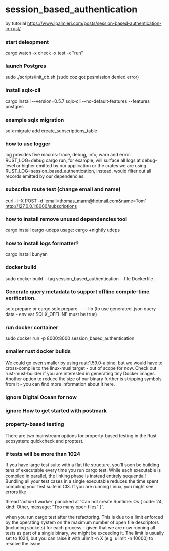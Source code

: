 # session_based_authentication
by tutorial https://www.lpalmieri.com/posts/session-based-authentication-in-rust/

### start deleopment 
cargo watch -x check -x test -x "run"

### launch Postgres
sudo ./scripts/init_db.sh
(sudo coz got pesmission denied error)

### install sqlx-cli
cargo install --version=0.5.7 sqlx-cli --no-default-features --features postgres

### example sqlx migration 
sqlx migrate add create_subscriptions_table

### how to use logger
log provides five macros: trace, debug, info, warn and error.
RUST_LOG=debug cargo run, for example, will surface all logs at debug-level or higher emitted by our application or the crates we are using. RUST_LOG=session_based_authentication, instead, would filter out all records emitted by our dependencies.

### subscribe route test (change email and name)
curl -i -X POST -d 'email=thomas_mann@hotmail.com&name=Tom'  http://127.0.0.1:8000/subscriptions

### how to install remove unused dependencies tool
cargo install cargo-udeps
usage:
cargo +nightly udeps

### how to install logs formatter?
cargo install bunyan

### docker build 
sudo docker build --tag session_based_authentication --file Dockerfile .

### Generate query metadata to support offline compile-time verification.
sqlx prepare
or 
cargo sqlx prepare -- --lib
(to use generated .json query data - env var SQLX_OFFLINE must be true)

### run docker container
sudo docker run -p 8000:8000 session_based_authentication

### smaller rust docker builds
We could go even smaller by using rust:1.59.0-alpine, but we would have to cross-compile to the linux-musl target - out of scope for now. Check out rust-musl-builder if you are interested in generating tiny Docker images.
Another option to reduce the size of our binary further is stripping symbols from it - you can find more information about it here.

### ignore Digital Ocean for now

### ignore How to get started with postmark

### property-based testing
There are two mainstream options for property-based testing in the Rust ecosystem: quickcheck and proptest.


### if tests will be more than 1024
If you have large test suite with a flat file structure, you'll soon be building tens of executable every time you run cargo test. While each executable is compiled in parallel, the linking phase is instead entirely sequential! Bundling all your test cases in a single executable reduces the time spent compiling your test suite in CI3.
If you are running Linux, you might see errors like

thread 'actix-rt:worker' panicked at 
'Can not create Runtime: Os { code: 24, kind: Other, message: "Too many open files" }',

when you run cargo test after the refactoring.
This is due to a limit enforced by the operating system on the maximum number of open file descriptors (including sockets) for each process - given that we are now running all tests as part of a single binary, we might be exceeding it. The limit is usually set to 1024, but you can raise it with ulimit -n X (e.g. ulimit -n 10000) to resolve the issue.